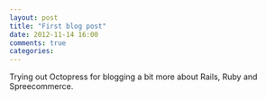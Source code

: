 ```yaml
---
layout: post
title: "First blog post"
date: 2012-11-14 16:00
comments: true
categories:
---
```


Trying out Octopress for blogging a bit more about Rails, Ruby and Spreecommerce.